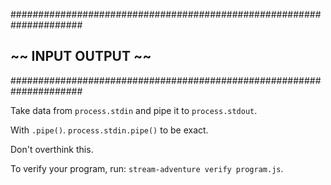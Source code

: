 #####################################################################
##                      ~~  INPUT OUTPUT  ~~                       ##
#####################################################################

Take data from `process.stdin` and pipe it to `process.stdout`.

With `.pipe()`. `process.stdin.pipe()` to be exact.

Don't overthink this.

To verify your program, run: `stream-adventure verify program.js`.
